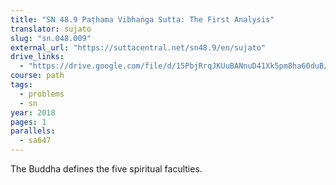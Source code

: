 ```yaml
---
title: "SN 48.9 Paṭhama Vibhaṅga Sutta: The First Analysis"
translator: sujato
slug: "sn.048.009"
external_url: "https://suttacentral.net/sn48.9/en/sujato"
drive_links:
  - "https://drive.google.com/file/d/15PbjRrqJKUuBANnuD41Xk5pm8ha60duB/view?usp=drivesdk"
course: path
tags:
  - problems
  - sn
year: 2018
pages: 1
parallels:
  - sa647
---
```


The Buddha defines the five spiritual faculties.
